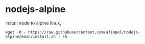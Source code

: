 # nodejs-alpine
install node to alpine linux,

``` wget -O - https://raw.githubusercontent.com/afimpel/nodejs-alpine/main/install.sh | sh ```